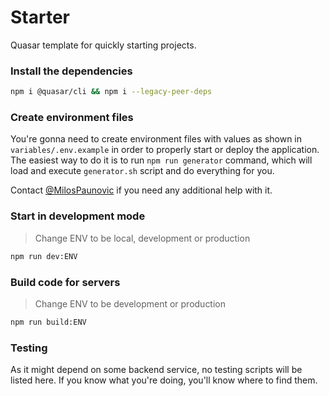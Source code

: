 # Starter

Quasar template for quickly starting projects.

### Install the dependencies

```bash
npm i @quasar/cli && npm i --legacy-peer-deps
```

### Create environment files

You're gonna need to create environment files with values as shown in `variables/.env.example` in order to properly start or deploy the application. The easiest way to do it is to run `npm run generator` command, which will load and execute `generator.sh` script and do everything for you.

Contact [@MilosPaunovic](https://github.com/MilosPaunovic) if you need any additional help with it.

### Start in development mode

>  Change ENV to be local, development or production

```bash
npm run dev:ENV
```

### Build code for servers

>  Change ENV to be development or production

```bash
npm run build:ENV
```

### Testing

As it might depend on some backend service, no testing scripts will be listed here. If you know what you're doing, you'll know where to find them.
